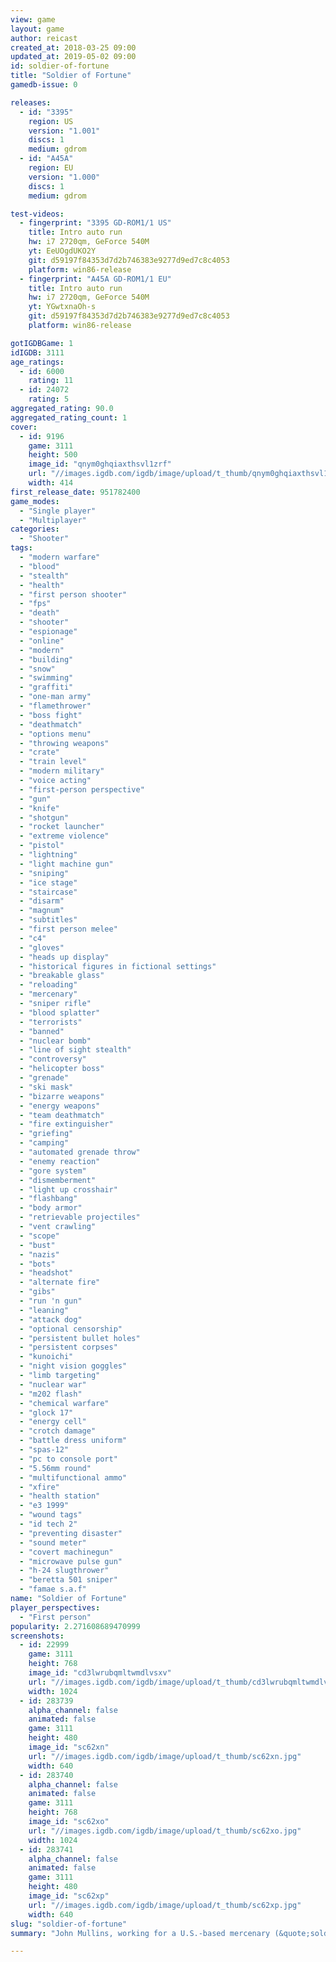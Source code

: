 ```yaml
---
view: game
layout: game
author: reicast
created_at: 2018-03-25 09:00
updated_at: 2019-05-02 09:00
id: soldier-of-fortune
title: "Soldier of Fortune"
gamedb-issue: 0

releases:
  - id: "3395"
    region: US
    version: "1.001"
    discs: 1
    medium: gdrom
  - id: "A45A"
    region: EU
    version: "1.000"
    discs: 1
    medium: gdrom

test-videos:
  - fingerprint: "3395 GD-ROM1/1 US"
    title: Intro auto run
    hw: i7 2720qm, GeForce 540M
    yt: EeUOgdUKO2Y
    git: d59197f84353d7d2b746383e9277d9ed7c8c4053
    platform: win86-release
  - fingerprint: "A45A GD-ROM1/1 EU"
    title: Intro auto run
    hw: i7 2720qm, GeForce 540M
    yt: YGwtxnaOh-s
    git: d59197f84353d7d2b746383e9277d9ed7c8c4053
    platform: win86-release

gotIGDBGame: 1
idIGDB: 3111
age_ratings:
  - id: 6000
    rating: 11
  - id: 24072
    rating: 5
aggregated_rating: 90.0
aggregated_rating_count: 1
cover:
  - id: 9196
    game: 3111
    height: 500
    image_id: "qnym0ghqiaxthsvl1zrf"
    url: "//images.igdb.com/igdb/image/upload/t_thumb/qnym0ghqiaxthsvl1zrf.jpg"
    width: 414
first_release_date: 951782400
game_modes:
  - "Single player"
  - "Multiplayer"
categories:
  - "Shooter"
tags:
  - "modern warfare"
  - "blood"
  - "stealth"
  - "health"
  - "first person shooter"
  - "fps"
  - "death"
  - "shooter"
  - "espionage"
  - "online"
  - "modern"
  - "building"
  - "snow"
  - "swimming"
  - "graffiti"
  - "one-man army"
  - "flamethrower"
  - "boss fight"
  - "deathmatch"
  - "options menu"
  - "throwing weapons"
  - "crate"
  - "train level"
  - "modern military"
  - "voice acting"
  - "first-person perspective"
  - "gun"
  - "knife"
  - "shotgun"
  - "rocket launcher"
  - "extreme violence"
  - "pistol"
  - "lightning"
  - "light machine gun"
  - "sniping"
  - "ice stage"
  - "staircase"
  - "disarm"
  - "magnum"
  - "subtitles"
  - "first person melee"
  - "c4"
  - "gloves"
  - "heads up display"
  - "historical figures in fictional settings"
  - "breakable glass"
  - "reloading"
  - "mercenary"
  - "sniper rifle"
  - "blood splatter"
  - "terrorists"
  - "banned"
  - "nuclear bomb"
  - "line of sight stealth"
  - "controversy"
  - "helicopter boss"
  - "grenade"
  - "ski mask"
  - "bizarre weapons"
  - "energy weapons"
  - "team deathmatch"
  - "fire extinguisher"
  - "griefing"
  - "camping"
  - "automated grenade throw"
  - "enemy reaction"
  - "gore system"
  - "dismemberment"
  - "light up crosshair"
  - "flashbang"
  - "body armor"
  - "retrievable projectiles"
  - "vent crawling"
  - "scope"
  - "bust"
  - "nazis"
  - "bots"
  - "headshot"
  - "alternate fire"
  - "gibs"
  - "run 'n gun"
  - "leaning"
  - "attack dog"
  - "optional censorship"
  - "persistent bullet holes"
  - "persistent corpses"
  - "kunoichi"
  - "night vision goggles"
  - "limb targeting"
  - "nuclear war"
  - "m202 flash"
  - "chemical warfare"
  - "glock 17"
  - "energy cell"
  - "crotch damage"
  - "battle dress uniform"
  - "spas-12"
  - "pc to console port"
  - "5.56mm round"
  - "multifunctional ammo"
  - "xfire"
  - "health station"
  - "e3 1999"
  - "wound tags"
  - "id tech 2"
  - "preventing disaster"
  - "sound meter"
  - "covert machinegun"
  - "microwave pulse gun"
  - "h-24 slugthrower"
  - "beretta 501 sniper"
  - "famae s.a.f"
name: "Soldier of Fortune"
player_perspectives:
  - "First person"
popularity: 2.271608689470999
screenshots:
  - id: 22999
    game: 3111
    height: 768
    image_id: "cd3lwrubqmltwmdlvsxv"
    url: "//images.igdb.com/igdb/image/upload/t_thumb/cd3lwrubqmltwmdlvsxv.jpg"
    width: 1024
  - id: 283739
    alpha_channel: false
    animated: false
    game: 3111
    height: 480
    image_id: "sc62xn"
    url: "//images.igdb.com/igdb/image/upload/t_thumb/sc62xn.jpg"
    width: 640
  - id: 283740
    alpha_channel: false
    animated: false
    game: 3111
    height: 768
    image_id: "sc62xo"
    url: "//images.igdb.com/igdb/image/upload/t_thumb/sc62xo.jpg"
    width: 1024
  - id: 283741
    alpha_channel: false
    animated: false
    game: 3111
    height: 480
    image_id: "sc62xp"
    url: "//images.igdb.com/igdb/image/upload/t_thumb/sc62xp.jpg"
    width: 640
slug: "soldier-of-fortune"
summary: "John Mullins, working for a U.S.-based mercenary (&quote;soldier of fortune&quote;) organization known only as &quote;The Shop&quote;, and his partner, Aaron &quote;Hawk&quote; Parsons, are assigned to prevent the nukes from falling into the wrong hands, and stop the terrorists in their plans."

---
```

